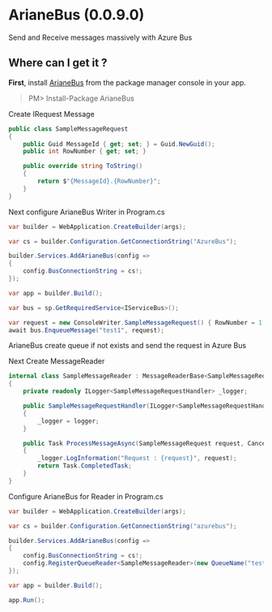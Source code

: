# ArianeBus (0.0.9.0)

Send and Receive messages massively with Azure Bus

## Where can I get it ?

**First**, install [ArianeBus](https://www.nuget.org/packages/AzureBus) from the package manager console in your app.

> PM> Install-Package ArianeBus

Create IRequest Message

```csharp
public class SampleMessageRequest
{
    public Guid MessageId { get; set; } = Guid.NewGuid();
    public int RowNumber { get; set; }

	public override string ToString()
	{
		return $"{MessageId}.{RowNumber}";
	}
}
```

Next configure ArianeBus Writer in Program.cs

```csharp
var builder = WebApplication.CreateBuilder(args);

var cs = builder.Configuration.GetConnectionString("AzureBus");

builder.Services.AddArianeBus(config =>
{
    config.BusConnectionString = cs!;
});

var app = builder.Build();

var bus = sp.GetRequiredService<IServiceBus>();

var request = new ConsoleWriter.SampleMessageRequest() { RowNumber = 1 };
await bus.EnqueueMessage("test1", request);

```

ArianeBus create queue if not exists and send the request in Azure Bus

Next Create MessageReader

```csharp
internal class SampleMessageReader : MessageReaderBase<SampleMessageRequest>
{
	private readonly ILogger<SampleMessageRequestHandler> _logger;

	public SampleMessageRequestHandler(ILogger<SampleMessageRequestHandler> logger)
	{
		_logger = logger;
	}

	public Task ProcessMessageAsync(SampleMessageRequest request, CancellationToken cancellationToken)
	{
		_logger.LogInformation("Request : {request}", request);
		return Task.CompletedTask;
	}
}
```

Configure ArianeBus for Reader in Program.cs

```csharp
var builder = WebApplication.CreateBuilder(args);

var cs = builder.Configuration.GetConnectionString("azurebus");

builder.Services.AddArianeBus(config =>
{
	config.BusConnectionString = cs!;
	config.RegisterQueueReader<SampleMessageReader>(new QueueName("test1"));
});

var app = builder.Build();

app.Run();
```